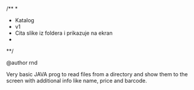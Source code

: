/**
*
* Katalog
* v1
* Cita slike iz foldera i prikazuje na ekran
*
**/

@author rnd

Very basic JAVA prog to read files from a directory
and show them to the screen with additional info
like name, price and barcode.